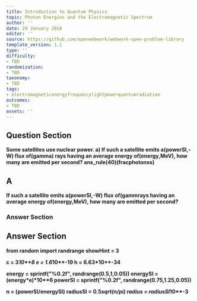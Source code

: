 ```yaml
---
title: Introduction to Quantum Physics
topic: Photon Energies and the Electromagnetic Spectrum
author: ''
date: 29 January 2018
editor: ''
source: https://github.com/openwebwork/webwork-open-problem-library
template_version: 1.1
type: ''
difficulty:
- TBD
randomization:
- TBD
taxonomy:
- TBD
tags:
- electromagneticenergyfrequencylightpowerquantumradiation
outcomes:
- TBD
assets: ''
---
```


## Question Section 

<b>
Some satellites use nuclear power.
a) If such a satellite emits a(powerSI,-W) flux of(gamma) rays having an average energy of(energy,MeV), how many are emitted per second?
ans_rule(40)(fracphotonss)

## A
If such a satellite emits a(powerSI,-W) flux of(gammrays having an average energy of(energy,MeV), how many are emitted per second?
### Answer Section


## Answer Section

from random import randrange
showHint = 3

c = 3*10**8
e = 1.6*10**-19
h = 6.63*10**-34

energy = sprintf("%0.2f", randrange(0.5,1,0.05))
energySI = (energy*e)*10**6
powerSI = sprintf("%0.2f", randrange(0.75,1.25,0.05))

n = (powerSI/energySI)
radiusSI = 0.5*sqrt(n/pi)
radius = radiusSI*10**-3